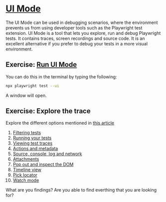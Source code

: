 # [UI Mode](https://playwright.dev/docs/test-ui-mode)

The UI Mode can be used in debugging scenarios, where the environment prevents us from using developer tools such as the Playwright test extension.
UI Mode is a tool that lets you explore, run and debug Playwright tests. It contains traces, screen recordings and source code. It is an excellent alternative if you prefer to debug your tests in a more visual environment.


## Exercise: [Run UI Mode](https://playwright.dev/docs/test-ui-mode#running-tests-in-ui-mode)

You can do this in the terminal by typing the following:

```bash
npx playwright test --ui
```

A window will open. 

## Exercise: Explore the trace
Explore the different options mentioned in [this article](https://playwright.dev/docs/test-ui-mode#running-tests-in-ui-mode)

1. [Filtering tests](https://playwright.dev/docs/test-ui-mode#filtering-tests)
2. [Running your tests](https://playwright.dev/docs/test-ui-mode#running-your-tests)
3. [Viewing test traces](https://playwright.dev/docs/test-ui-mode#viewing-test-traces)
4. [Actions and metadata](https://playwright.dev/docs/test-ui-mode#actions-and-metadata)
5. [Source, console, log and network](https://playwright.dev/docs/test-ui-mode#source-console-log-and-network)
6. [Attachments](https://playwright.dev/docs/test-ui-mode#attachments)
7. [Pop out and inspect the DOM](https://playwright.dev/docs/test-ui-mode#pop-out-and-inspect-the-dom)
8. [Timeline view](https://playwright.dev/docs/test-ui-mode#timeline-view)
9. [Pick locator](https://playwright.dev/docs/test-ui-mode#pick-locator)
10. [Watch mode](https://playwright.dev/docs/test-ui-mode#watch-mode)

What are you findings? Are you able to find everthing that you are looking for?
